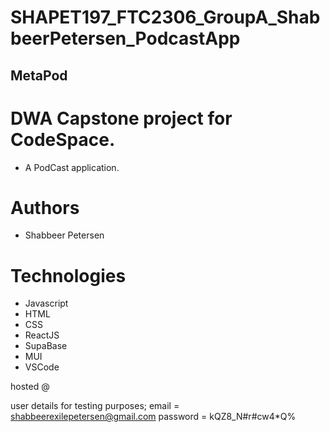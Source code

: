 # SHAPET197_FTC2306_GroupA_ShabbeerPetersen_PodcastApp

## MetaPod

# DWA Capstone project for CodeSpace.
* A PodCast application.

# Authors
- Shabbeer Petersen

# Technologies
* Javascript
* HTML
* CSS
* ReactJS
* SupaBase
* MUI
* VSCode

hosted @ 

user details for testing purposes;
email = shabbeerexilepetersen@gmail.com
password = kQZ8_N#r#cw4*Q%

